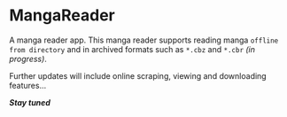 # MangaReader

A manga reader app.
This manga reader supports reading manga `offline from directory` and in archived formats such as `*.cbz` and `*.cbr` *(in progress)*.

Further updates will include online scraping, viewing and downloading features...

***Stay tuned***
